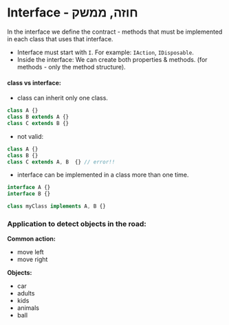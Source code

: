 # Interface - חוזה, ממשק

In the interface we define the contract - methods that must be implemented in each class that uses that interface.

- Interface must start with `I`. For example: `IAction`, `IDisposable`.
- Inside the interface: We can create both properties & methods. (for methods - only the method structure).

#### class vs interface:

- class can inherit only one class.

```ts
class A {}
class B extends A {}
class C extends B {}
```

- not valid:

```ts
class A {}
class B {}
class C extends A, B  {} // error!!
```

- interface can be implemented in a class more than one time.

```ts
interface A {}
interface B {}

class myClass implements A, B {}
```

### Application to detect objects in the road:

**Common action:**

- move left
- move right

**Objects:**

- car
- adults
- kids
- animals
- ball

